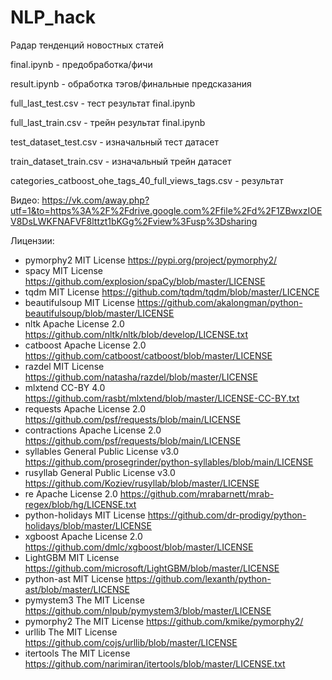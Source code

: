 # NLP_hack
Радар тенденций новостных статей

final.ipynb - предобработка/фичи

result.ipynb - обработка тэгов/финальные предсказания

full_last_test.csv - тест результат final.ipynb

full_last_train.csv - трейн результат final.ipynb

test_dataset_test.csv - изначальный тест датасет

train_dataset_train.csv - изначальный трейн датасет

categories_catboost_ohe_tags_40_full_views_tags.csv - результат


Видео: https://vk.com/away.php?utf=1&to=https%3A%2F%2Fdrive.google.com%2Ffile%2Fd%2F1ZBwxzIOEV8DsLWKFNAFVF8lttzt1bKGg%2Fview%3Fusp%3Dsharing


Лицензии:
- pymorphy2 MIT License https://pypi.org/project/pymorphy2/
- spacy MIT License https://github.com/explosion/spaCy/blob/master/LICENSE
- tqdm MIT License https://github.com/tqdm/tqdm/blob/master/LICENCE
- beautifulsoup MIT License https://github.com/akalongman/python-beautifulsoup/blob/master/LICENSE
- nltk Apache License 2.0 https://github.com/nltk/nltk/blob/develop/LICENSE.txt
- catboost Apache License 2.0 https://github.com/catboost/catboost/blob/master/LICENSE
- razdel MIT License https://github.com/natasha/razdel/blob/master/LICENSE
- mlxtend CC-BY 4.0 https://github.com/rasbt/mlxtend/blob/master/LICENSE-CC-BY.txt
- requests Apache License 2.0 https://github.com/psf/requests/blob/main/LICENSE
- contractions Apache License 2.0 https://github.com/psf/requests/blob/main/LICENSE
- syllables General Public License v3.0 https://github.com/prosegrinder/python-syllables/blob/main/LICENSE
- rusyllab General Public License v3.0 https://github.com/Koziev/rusyllab/blob/master/LICENSE
- re Apache License 2.0 https://github.com/mrabarnett/mrab-regex/blob/hg/LICENSE.txt
- python-holidays MIT License https://github.com/dr-prodigy/python-holidays/blob/master/LICENSE
- xgboost Apache License 2.0 https://github.com/dmlc/xgboost/blob/master/LICENSE
- LightGBM MIT License https://github.com/microsoft/LightGBM/blob/master/LICENSE
- python-ast MIT License https://github.com/lexanth/python-ast/blob/master/LICENSE
- pymystem3 The MIT License https://github.com/nlpub/pymystem3/blob/master/LICENSE
- pymorphy2 The MIT License https://github.com/kmike/pymorphy2/
- urllib The MIT License https://github.com/cojs/urllib/blob/master/LICENSE
- itertools The MIT License https://github.com/narimiran/itertools/blob/master/LICENSE.txt
